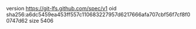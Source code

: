 version https://git-lfs.github.com/spec/v1
oid sha256:a6dc5459ea453ff557c110683227957d6217666afa707cbf56f7cf8f00747d62
size 5406
